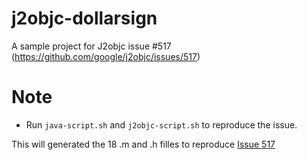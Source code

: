 # j2objc-dollarsign
A sample project for J2objc issue #517 (https://github.com/google/j2objc/issues/517) 

Note
====

- Run ``java-script.sh`` and ``j2objc-script.sh`` to reproduce the issue.


This will generated the 18 .m and .h filles to reproduce [Issue 517](https://github.com/google/j2objc/issues/517)  
